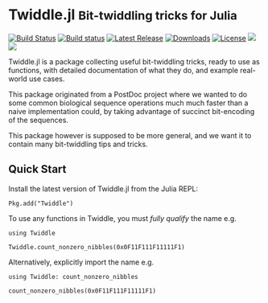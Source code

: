 # Twiddle.jl <small>Bit-twiddling tricks for Julia</small>

[![Build Status](https://travis-ci.org/Ward9250/Twiddle.jl.svg?branch=develop)](https://travis-ci.org/Ward9250/Twiddle.jl)
[![Build status](https://ci.appveyor.com/api/projects/status/qpu140hq8d5javre/branch/develop?svg=true)](https://ci.appveyor.com/project/Ward9250/twiddle-jl/branch/develop)
[![Latest Release](https://img.shields.io/github/release/Ward9250/Twiddle.jl.svg)](https://github.com/Ward9250/Twiddle.jl/releases/latest)
[![Downloads](https://img.shields.io/github/downloads/Ward9250/Twiddle.jl/total.svg)](https://github.com/Ward9250/Twiddle.jl/releases/latest)
[![License](https://img.shields.io/badge/license-MIT-green.svg)](https://github.com/Ward9250/Twiddle.jl/blob/master/LICENSE)
[![](https://img.shields.io/badge/docs-stable-blue.svg)](https://Ward9250.github.io/Twiddle.jl/stable)
[![](https://img.shields.io/badge/docs-latest-blue.svg)](https://Ward9250.github.io/Twiddle.jl/latest)

Twiddle.jl is a package collecting useful bit-twiddling tricks, ready to use as
functions, with detailed documentation of what they do, and example real-world
use cases.

This package originated from a PostDoc project where we wanted to do some common
biological sequence operations much much faster than a naive implementation
could, by taking advantage of succinct bit-encoding of the sequences.

This package however is supposed to be more general, and we want it to contain
many bit-twiddling tips and tricks.

## Quick Start

Install the latest version of Twiddle.jl from the Julia REPL:

```@example qs
Pkg.add("Twiddle")
```

To use any functions in Twiddle, you must _fully qualify_ the name e.g.

```@example qs
using Twiddle

Twiddle.count_nonzero_nibbles(0x0F11F111F11111F1)
```

Alternatively, explicitly import the name e.g.

```@example qs
using Twiddle: count_nonzero_nibbles

count_nonzero_nibbles(0x0F11F111F11111F1)
```
